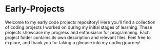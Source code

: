# Early-Projects
Welcome to my early code projects repository! Here you'll find a collection of coding projects I worked on during my initial stages of learning. 
These projects showcase my progress and enthusiasm for programming. Each project folder contains its own description and relevant files. Feel free to explore, and thank you for taking a glimpse into my coding journey!
